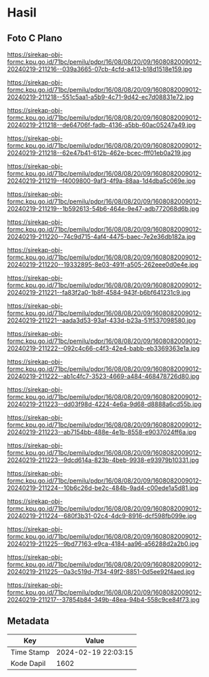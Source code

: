 # Hasil

## Foto C Plano

https://sirekap-obj-formc.kpu.go.id/71bc/pemilu/pdpr/16/08/08/20/09/1608082009012-20240219-211216--039a3665-07cb-4cfd-a413-b18d1518e159.jpg

https://sirekap-obj-formc.kpu.go.id/71bc/pemilu/pdpr/16/08/08/20/09/1608082009012-20240219-211218--551c5aa1-a5b9-4c71-9d42-ec7d08831e72.jpg

https://sirekap-obj-formc.kpu.go.id/71bc/pemilu/pdpr/16/08/08/20/09/1608082009012-20240219-211218--de64706f-fadb-4136-a5bb-60ac05247a49.jpg

https://sirekap-obj-formc.kpu.go.id/71bc/pemilu/pdpr/16/08/08/20/09/1608082009012-20240219-211218--62e47b41-612b-462e-bcec-fff01eb0a219.jpg

https://sirekap-obj-formc.kpu.go.id/71bc/pemilu/pdpr/16/08/08/20/09/1608082009012-20240219-211219--f4009800-9af3-4f9a-88aa-1d4dba5c069e.jpg

https://sirekap-obj-formc.kpu.go.id/71bc/pemilu/pdpr/16/08/08/20/09/1608082009012-20240219-211219--1b592613-54b6-464e-9e47-adb772068d6b.jpg

https://sirekap-obj-formc.kpu.go.id/71bc/pemilu/pdpr/16/08/08/20/09/1608082009012-20240219-211220--74c9d715-4af4-4475-baec-7e2e36db182a.jpg

https://sirekap-obj-formc.kpu.go.id/71bc/pemilu/pdpr/16/08/08/20/09/1608082009012-20240219-211220--19332895-8e03-491f-a505-262eee0d0e4e.jpg

https://sirekap-obj-formc.kpu.go.id/71bc/pemilu/pdpr/16/08/08/20/09/1608082009012-20240219-211221--fa83f2a0-1b8f-4584-943f-b6bf641231c9.jpg

https://sirekap-obj-formc.kpu.go.id/71bc/pemilu/pdpr/16/08/08/20/09/1608082009012-20240219-211221--aada3d53-93af-433d-b23a-51f537098580.jpg

https://sirekap-obj-formc.kpu.go.id/71bc/pemilu/pdpr/16/08/08/20/09/1608082009012-20240219-211222--092c4c66-c4f3-42e4-babb-eb3369363e1a.jpg

https://sirekap-obj-formc.kpu.go.id/71bc/pemilu/pdpr/16/08/08/20/09/1608082009012-20240219-211222--ab1c4fc7-3523-4669-a484-468478726d80.jpg

https://sirekap-obj-formc.kpu.go.id/71bc/pemilu/pdpr/16/08/08/20/09/1608082009012-20240219-211223--dd03f98d-4224-4e6a-9d68-d8888a6cd55b.jpg

https://sirekap-obj-formc.kpu.go.id/71bc/pemilu/pdpr/16/08/08/20/09/1608082009012-20240219-211223--ab7154bb-488e-4e1b-8558-e9037024ff6a.jpg

https://sirekap-obj-formc.kpu.go.id/71bc/pemilu/pdpr/16/08/08/20/09/1608082009012-20240219-211223--9dcd614a-823b-4beb-9938-e93979b10331.jpg

https://sirekap-obj-formc.kpu.go.id/71bc/pemilu/pdpr/16/08/08/20/09/1608082009012-20240219-211224--10b6c26d-be2c-484b-9ad4-c00ede1a5d81.jpg

https://sirekap-obj-formc.kpu.go.id/71bc/pemilu/pdpr/16/08/08/20/09/1608082009012-20240219-211224--680f3b31-02c4-4dc9-8916-dcf598fb099e.jpg

https://sirekap-obj-formc.kpu.go.id/71bc/pemilu/pdpr/16/08/08/20/09/1608082009012-20240219-211225--9bd77163-e9ca-4184-aa96-a56288d2a2b0.jpg

https://sirekap-obj-formc.kpu.go.id/71bc/pemilu/pdpr/16/08/08/20/09/1608082009012-20240219-211225--0a3c519d-7f34-49f2-8851-0d5ee92f4aed.jpg

https://sirekap-obj-formc.kpu.go.id/71bc/pemilu/pdpr/16/08/08/20/09/1608082009012-20240219-211217--37854b84-349b-48ea-94b4-558c9ce84f73.jpg


## Metadata

| Key        | Value               |
| ---------- | ------------------- |
| Time Stamp | 2024-02-19 22:03:15 |
| Kode Dapil | 1602                |



